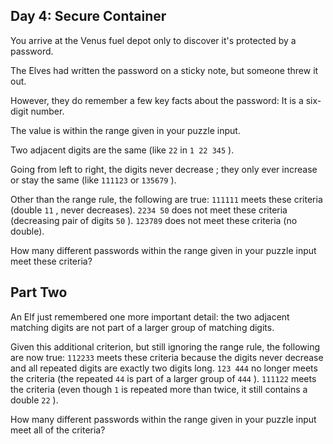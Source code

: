 ## Day 4: Secure Container

 You arrive at the Venus fuel depot only to discover it's protected by a password.

The Elves had written the password on a sticky note, but someone threw it out.

However, they do remember a few key facts about the password: It is a six-digit number.

The value is within the range given in your puzzle input.

Two adjacent digits are the same (like ` 22 ` in ` 1 22 345 ` ).

Going from left to right, the digits never decrease ; they only ever increase or stay the same (like ` 111123 ` or ` 135679 ` ).

Other than the range rule, the following are true: ` 111111 ` meets these criteria (double ` 11 ` , never decreases). ` 2234 50 ` does not meet these criteria (decreasing pair of digits ` 50 ` ). ` 123789 ` does not meet these criteria (no double).

How many different passwords within the range given in your puzzle input meet these criteria? 

## Part Two

 An Elf just remembered one more important detail: the two adjacent matching digits are not part of a larger group of matching digits.

Given this additional criterion, but still ignoring the range rule, the following are now true: ` 112233 ` meets these criteria because the digits never decrease and all repeated digits are exactly two digits long. ` 123 444 ` no longer meets the criteria (the repeated ` 44 ` is part of a larger group of ` 444 ` ). ` 111122 ` meets the criteria (even though ` 1 ` is repeated more than twice, it still contains a double ` 22 ` ).

How many different passwords within the range given in your puzzle input meet all of the criteria? 
